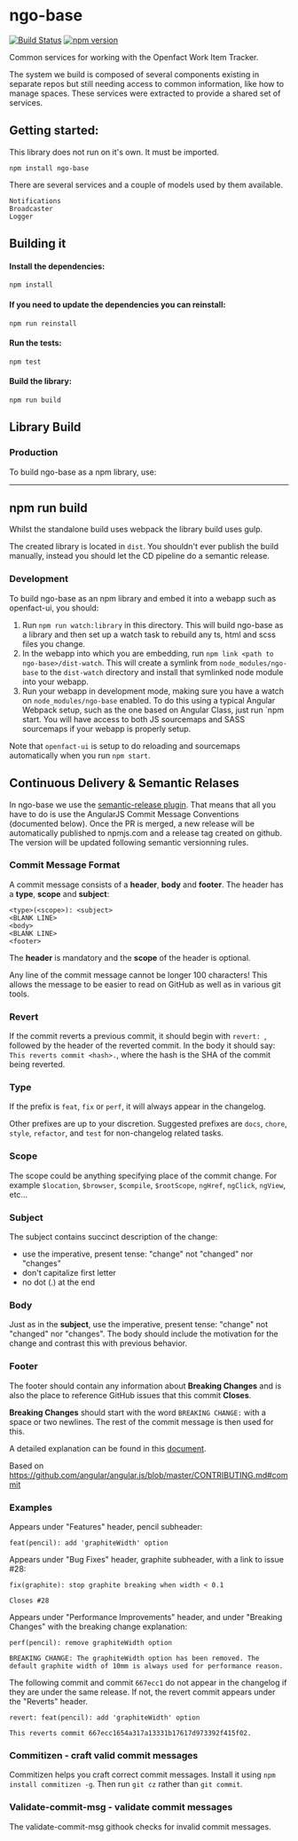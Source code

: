 # ngo-base

[![Build Status](https://ci.centos.org/buildStatus/icon?job=devtools-ngo-base-npm-publish-build-master)](https://ci.centos.org/view/Devtools/job/devtools-ngo-base-npm-publish-build-master/)
[![npm version](https://badge.fury.io/js/ngo-base.svg)](https://badge.fury.io/js/ngo-base)

Common services for working with the Openfact Work Item Tracker.

The system we build is composed of several components existing in separate repos but
still needing access to common information, like how to manage spaces. These services were 
extracted to provide a shared set of services. 

## Getting started:

This library does not run on it's own. It must be imported. 

`npm install ngo-base`

There are several services and a couple of models used by them available. 

    Notifications
    Broadcaster
    Logger

## Building it 
 
#### Install the dependencies:
 
 `npm install`
 
#### If you need to update the dependencies you can reinstall:
 
 `npm run reinstall`
 
#### Run the tests:
 
 `npm test`
 
#### Build the library:
 
 `npm run build`
 
## Library Build

### Production

To build ngo-base as a npm library, use:

----
npm run build
----

Whilst the standalone build uses webpack the library build uses gulp.  

The created library is located in `dist`. You shouldn't ever publish the
build manually, instead you should let the CD pipeline do a semantic release.

### Development

To build ngo-base as an npm library and embed it into a webapp such as
openfact-ui, you should:  

1. Run `npm run watch:library` in this directory. This will build ngo-base as
a library and then set up a watch task to rebuild any ts, html and scss files you
change.  
2. In the webapp into which you are embedding, run `npm link <path to ngo-base>/dist-watch`.
This will create a symlink from `node_modules/ngo-base` to the `dist-watch` directory
and install that symlinked node module into your webapp.
3. Run your webapp in development mode, making sure you have a watch on `node_modules/ngo-base`
enabled. To do this using a typical Angular Webpack setup, such as the one based on Angular Class,
just run `npm start. You will have access to both JS sourcemaps and SASS sourcemaps if your webapp
is properly setup. 

Note that `openfact-ui` is setup to do reloading and sourcemaps automatically when you
run `npm start`.

## Continuous Delivery & Semantic Relases

In ngo-base we use the [semantic-release plugin](https://github.com/semantic-release/semantic-release). That means 
that all you have to do is use the AngularJS Commit Message Conventions (documented below). Once the PR is merged, a new release will be automatically published to npmjs.com and a release tag
created on github. The version will be updated following semantic versionning rules.

### Commit Message Format

A commit message consists of a **header**, **body** and **footer**.  The header has a **type**, **scope** and **subject**:

```
<type>(<scope>): <subject>
<BLANK LINE>
<body>
<BLANK LINE>
<footer>
```

The **header** is mandatory and the **scope** of the header is optional.

Any line of the commit message cannot be longer 100 characters! This allows the message to be easier
to read on GitHub as well as in various git tools.

### Revert

If the commit reverts a previous commit, it should begin with `revert: `, followed by the header of the reverted commit. In the body it should say: `This reverts commit <hash>.`, where the hash is the SHA of the commit being reverted.

### Type

If the prefix is `feat`, `fix` or `perf`, it will always appear in the changelog.

Other prefixes are up to your discretion. Suggested prefixes are `docs`, `chore`, `style`, `refactor`, and `test` for non-changelog related tasks.

### Scope

The scope could be anything specifying place of the commit change. For example `$location`,
`$browser`, `$compile`, `$rootScope`, `ngHref`, `ngClick`, `ngView`, etc...

### Subject

The subject contains succinct description of the change:

* use the imperative, present tense: "change" not "changed" nor "changes"
* don't capitalize first letter
* no dot (.) at the end

### Body

Just as in the **subject**, use the imperative, present tense: "change" not "changed" nor "changes".
The body should include the motivation for the change and contrast this with previous behavior.

### Footer

The footer should contain any information about **Breaking Changes** and is also the place to
reference GitHub issues that this commit **Closes**.

**Breaking Changes** should start with the word `BREAKING CHANGE:` with a space or two newlines. The rest of the commit message is then used for this.

A detailed explanation can be found in this [document][commit-message-format].

Based on https://github.com/angular/angular.js/blob/master/CONTRIBUTING.md#commit

[commit-message-format]: https://docs.google.com/document/d/1QrDFcIiPjSLDn3EL15IJygNPiHORgU1_OOAqWjiDU5Y/edit#


### Examples

Appears under "Features" header, pencil subheader:

```
feat(pencil): add 'graphiteWidth' option
```

Appears under "Bug Fixes" header, graphite subheader, with a link to issue #28:

```
fix(graphite): stop graphite breaking when width < 0.1

Closes #28
```

Appears under "Performance Improvements" header, and under "Breaking Changes" with the breaking change explanation:

```
perf(pencil): remove graphiteWidth option

BREAKING CHANGE: The graphiteWidth option has been removed. The default graphite width of 10mm is always used for performance reason.
```

The following commit and commit `667ecc1` do not appear in the changelog if they are under the same release. If not, the revert commit appears under the "Reverts" header.

```
revert: feat(pencil): add 'graphiteWidth' option

This reverts commit 667ecc1654a317a13331b17617d973392f415f02.
```

### Commitizen - craft valid commit messages

Commitizen helps you craft correct commit messages. Install it using `npm install commitizen -g`. Then run `git cz` rather than `git commit`.

### Validate-commit-msg - validate commit messages

The validate-commit-msg githook checks for invalid commit messages.
